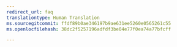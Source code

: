 ```yaml
---
redirect_url: faq
translationtype: Human Translation
ms.sourcegitcommit: ffdf89b0ae346197b9ae631ee5260e0565261c55
ms.openlocfilehash: 38dc2f5257196adfdf3be04e77f0ea74a77bfcff

---
```




<!--HONumber=Oct16_HO4-->


